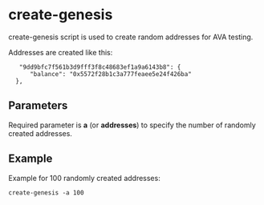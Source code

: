# create-genesis

create-genesis script is used to create random addresses for AVA testing.

  
Addresses are created like this:

```
   "9dd9bfc7f561b3d9fff3f8c48683ef1a9a6143b8": {
      "balance": "0x5572f28b1c3a777feaee5e24f426ba"
  },
```

## Parameters

Required parameter is **a** (or **addresses**) to specify the number of randomly created addresses.

  

## Example

Example for 100 randomly created addresses:

  
```
create-genesis -a 100
```